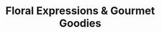 ---
title: "Floral Expressions & Gourmet Goodies"
url: /denver/floral-expressions-and-gourmet-goodies/
shop: florist
---